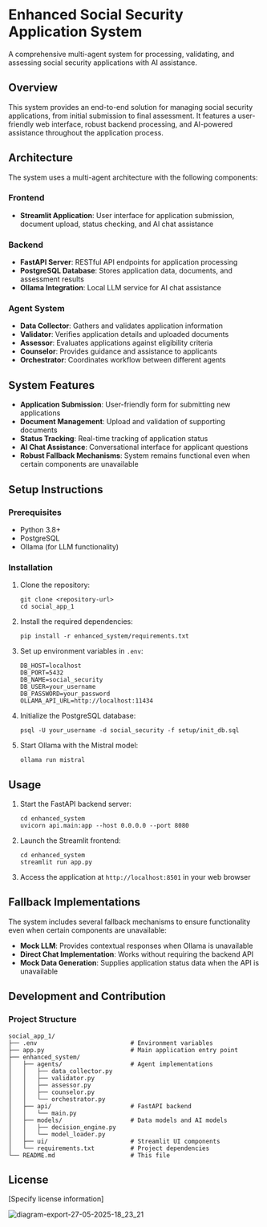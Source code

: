 # Enhanced Social Security Application System

A comprehensive multi-agent system for processing, validating, and assessing social security applications with AI assistance.

## Overview

This system provides an end-to-end solution for managing social security applications, from initial submission to final assessment. It features a user-friendly web interface, robust backend processing, and AI-powered assistance throughout the application process.

## Architecture

The system uses a multi-agent architecture with the following components:

### Frontend
- **Streamlit Application**: User interface for application submission, document upload, status checking, and AI chat assistance

### Backend
- **FastAPI Server**: RESTful API endpoints for application processing
- **PostgreSQL Database**: Stores application data, documents, and assessment results
- **Ollama Integration**: Local LLM service for AI chat assistance

### Agent System
- **Data Collector**: Gathers and validates application information
- **Validator**: Verifies application details and uploaded documents
- **Assessor**: Evaluates applications against eligibility criteria
- **Counselor**: Provides guidance and assistance to applicants
- **Orchestrator**: Coordinates workflow between different agents

## System Features

- **Application Submission**: User-friendly form for submitting new applications
- **Document Management**: Upload and validation of supporting documents
- **Status Tracking**: Real-time tracking of application status
- **AI Chat Assistance**: Conversational interface for applicant questions
- **Robust Fallback Mechanisms**: System remains functional even when certain components are unavailable

## Setup Instructions

### Prerequisites
- Python 3.8+
- PostgreSQL
- Ollama (for LLM functionality)

### Installation

1. Clone the repository:
   ```
   git clone <repository-url>
   cd social_app_1
   ```

2. Install the required dependencies:
   ```
   pip install -r enhanced_system/requirements.txt
   ```

3. Set up environment variables in `.env`:
   ```
   DB_HOST=localhost
   DB_PORT=5432
   DB_NAME=social_security
   DB_USER=your_username
   DB_PASSWORD=your_password
   OLLAMA_API_URL=http://localhost:11434
   ```

4. Initialize the PostgreSQL database:
   ```
   psql -U your_username -d social_security -f setup/init_db.sql
   ```

5. Start Ollama with the Mistral model:
   ```
   ollama run mistral
   ```

## Usage

1. Start the FastAPI backend server:
   ```
   cd enhanced_system
   uvicorn api.main:app --host 0.0.0.0 --port 8080
   ```

2. Launch the Streamlit frontend:
   ```
   cd enhanced_system
   streamlit run app.py
   ```

3. Access the application at `http://localhost:8501` in your web browser

## Fallback Implementations

The system includes several fallback mechanisms to ensure functionality even when certain components are unavailable:

- **Mock LLM**: Provides contextual responses when Ollama is unavailable
- **Direct Chat Implementation**: Works without requiring the backend API
- **Mock Data Generation**: Supplies application status data when the API is unavailable

## Development and Contribution

### Project Structure
```
social_app_1/
├── .env                          # Environment variables
├── app.py                        # Main application entry point
├── enhanced_system/
│   ├── agents/                   # Agent implementations
│   │   ├── data_collector.py
│   │   ├── validator.py
│   │   ├── assessor.py
│   │   ├── counselor.py
│   │   └── orchestrator.py
│   ├── api/                      # FastAPI backend
│   │   └── main.py
│   ├── models/                   # Data models and AI models
│   │   ├── decision_engine.py
│   │   └── model_loader.py
│   ├── ui/                       # Streamlit UI components
│   └── requirements.txt          # Project dependencies
└── README.md                     # This file
```

## License

[Specify license information]

![diagram-export-27-05-2025-18_23_21](https://github.com/user-attachments/assets/0512cbae-3e85-4b08-809c-4d8f27c504c7)

